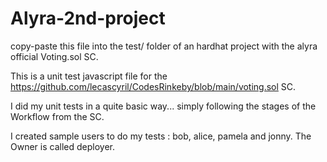 # Alyra-2nd-project

copy-paste this file into the test/ folder of an hardhat project with the alyra official Voting.sol SC.

This is a unit test javascript file for the https://github.com/lecascyril/CodesRinkeby/blob/main/voting.sol SC.

I did my unit tests in a quite basic way... simply following the stages of the Workflow from the SC.

I created sample users to do my tests : bob, alice, pamela and jonny. The Owner is called deployer.
